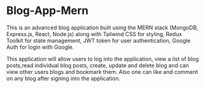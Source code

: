 # Blog-App-Mern
This is an advanced blog application built using the MERN stack (MongoDB, Express.js, React, Node.js) along with Tailwind CSS for styling, Redux Toolkit for state management, JWT token for user authentication, Google Auth for login with Google.

This application will allow users to log into the application, view a list of blog posts,read individual blog posts, create, update and delete blog and can view other users blogs and bookmark them. Also one can like and comment on any blog after signing into the application.

